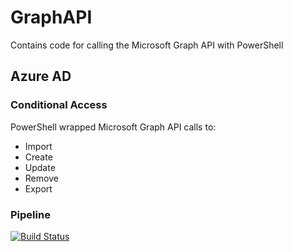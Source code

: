 # GraphAPI
Contains code for calling the Microsoft Graph API with PowerShell
## Azure AD
### Conditional Access
PowerShell wrapped Microsoft Graph API calls to:
- Import
- Create
- Update
- Remove
- Export
### Pipeline
[![Build Status](https://dev.azure.com/wesleytrust/GraphAPI/_apis/build/status/wesley-trust.GraphAPIConfig?branchName=main)](https://dev.azure.com/wesleytrust/GraphAPI/_build/latest?definitionId=2&branchName=main)
